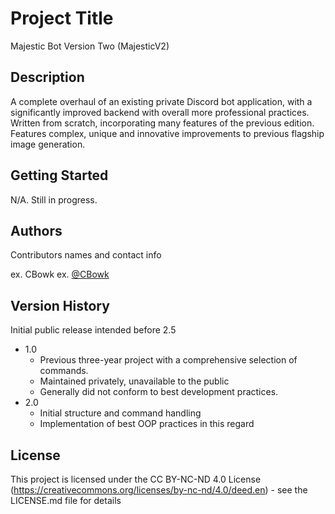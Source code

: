 # Project Title

Majestic Bot Version Two (MajesticV2)

## Description

A complete overhaul of an existing private Discord bot application, with a significantly improved backend with overall more professional practices. Written from scratch, incorporating many features of the previous edition. Features complex, unique and innovative improvements to previous flagship image generation. 

## Getting Started

N/A. Still in progress.

## Authors

Contributors names and contact info

ex. CBowk
ex. [@CBowk](https://github.com/BowkC)

## Version History

Initial public release intended before 2.5

* 1.0
    * Previous three-year project with a comprehensive selection of commands.
    * Maintained privately, unavailable to the public
    * Generally did not conform to best development practices.
* 2.0
    * Initial structure and command handling
    * Implementation of best OOP practices in this regard


## License

This project is licensed under the CC BY-NC-ND 4.0 License (https://creativecommons.org/licenses/by-nc-nd/4.0/deed.en) - see the LICENSE.md file for details
